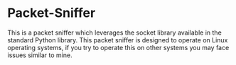 # Packet-Sniffer
This is a packet sniffer which leverages the socket library available in the standard Python library. This packet sniffer is designed to operate on Linux operating systems, if you try to operate this on other systems you may face issues similar to mine.
